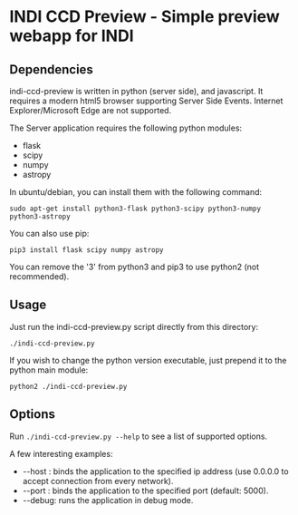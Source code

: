 # INDI CCD Preview - Simple preview webapp for INDI

## Dependencies

indi-ccd-preview is written in python (server side), and javascript.
It requires a modern html5 browser supporting Server Side Events. Internet Explorer/Microsoft Edge are not supported.

The Server application requires the following python modules:

 - flask
 - scipy
 - numpy
 - astropy

In ubuntu/debian, you can install them with the following command:

    sudo apt-get install python3-flask python3-scipy python3-numpy python3-astropy

You can also use pip:

    pip3 install flask scipy numpy astropy

You can remove the '3' from python3 and pip3 to use python2 (not recommended).

## Usage

Just run the indi-ccd-preview.py script directly from this directory:

    ./indi-ccd-preview.py

If you wish to change the python version executable, just prepend it to the python main module:

    python2 ./indi-ccd-preview.py

## Options

Run `./indi-ccd-preview.py --help` to see a list of supported options.

A few interesting examples:

 - --host <HOSTNAME>: binds the application to the specified ip address (use 0.0.0.0 to accept connection from every network).
 - --port <PORT>: binds the application to the specified port (default: 5000).
 - --debug: runs the application in debug mode.

